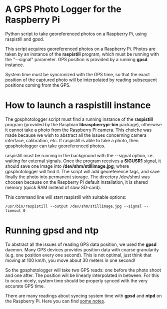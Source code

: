 # A GPS Photo Logger for the Raspberry Pi

Python script to take georeferenced photos on a Raspberry Pi, 
using raspistill and gpsd.

This script acquires georeferenced photos on a Raspberry Pi. 
Photos are taken by an instance of the **raspistill** program, 
which must be running with the "--signal" parameter. GPS 
position is provided by a running **gpsd** instance.

System time must be syncronized with the GPS time, so that the 
exact position of the captured photo will be interpolated by 
reading subsequent positions coming from the GPS.

# How to launch a raspistill instance

The gpsphotologger script must find a running instance of the 
**raspistill** program (provided by the Raspbian 
**libraspberrypi-bin** package), otherwise it cannot take a 
photo from the Raspberry Pi camera. This choiche was made 
because we wish to abstract all the issues concerning camera 
interface, calibration, etc. If raspistill is able to take a 
photo, then gpsphotologger can take georeferenced photos.

raspistill must be running in the background with the --signal 
option, i.e. waiting for external signals. Once the program 
receives a **SIGUSR1** signal, it should save one image into 
**/dev/shm/stillimage.jpg**, where gpsphotologger will find it. 
The script will add georeference tags, and save finally the 
photo into permanent storage. The directory /dev/shm/ was 
choosen because on the Raspberry Pi default installation, it is 
shared memory (quick RAM instead of slow SD-card).

This command line will start raspistill with suitable options:

```
/usr/bin/raspistill --output /dev/shm/stillimage.jpg --signal --timeout 0
```

# Running gpsd and ntp

To abstract all the issues of reading GPS data position, we used 
the **gpsd** daemon. Many GPS devices provides position data 
with coarse granularity (e.g. one position every one second). 
This is not optimal, just think that moving at 100 km/h, you 
move about 30 meters in one second!

So the gpsphotologger will take two GPS reads: one before the 
photo shoot and one after. The position will be linearly 
interpolated in between. For this to occur nicely, system time 
should be properly synced with the very accurate GPS time.

There are many readings about syncing system time with **gpsd** 
and **ntpd** on the Raspberry Pi. Here you can find
[some notes](https://www.rigacci.org/wiki/doku.php/doc/appunti/hardware/raspberry_explorer#time_syncronization_with_gps_and_ntp).
